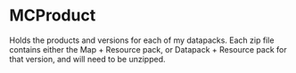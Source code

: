 # MCProduct
Holds the products and versions for each of my datapacks.
Each zip file contains either the Map + Resource pack, or Datapack + Resource pack for that version, and will need to be unzipped.
